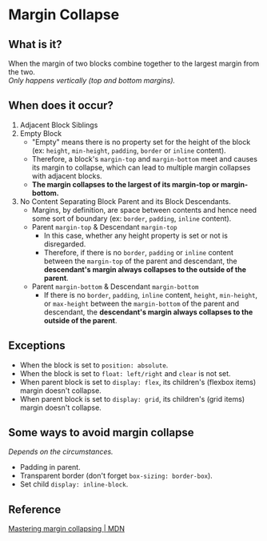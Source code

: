 # Margin Collapse

## What is it?
When the margin of two blocks combine together to the largest margin from the two.  
*Only happens vertically (top and bottom margins).*

## When does it occur?
1. Adjacent Block Siblings
2. Empty Block
    - "Empty" means there is no property set for the height of the block (ex: `height`, `min-height`, `padding`, `border` or `inline` content).
    - Therefore, a block's `margin-top` and `margin-bottom` meet and causes its margin to collapse, which can lead to multiple margin collapses with adjacent blocks.
    - **The margin collapses to the largest of its margin-top or margin-bottom.**
3. No Content Separating Block Parent and its Block Descendants.
    - Margins, by definition, are space between contents and hence need some sort of boundary (ex: `border`, `padding`, `inline` content).
    - Parent `margin-top` & Descendant `margin-top`
      - In this case, whether any height property is set or not is disregarded.
      - Therefore, if there is no `border`, `padding` or `inline` content between the `margin-top` of the parent and descendant, the **descendant's margin always collapses to the outside of the parent**. 
    - Parent `margin-bottom` & Descendant `margin-bottom`
      - If there is no `border`, `padding`, `inline` content, `height`, `min-height`, or `max-height` between the `margin-bottom` of the parent and descendant, the **descendant's margin always collapses to the outside of the parent**. 

## Exceptions
- When the block is set to `position: absolute`.
- When the block is set to `float: left/right` and `clear` is not set.
- When parent block is set to `display: flex`, its children's (flexbox items) margin doesn't collapse.
- When parent block is set to `display: grid`, its children's (grid items) margin doesn't collapse.

## Some ways to avoid margin collapse
*Depends on the circumstances.*
- Padding in parent.
- Transparent border (don't forget `box-sizing: border-box`).
- Set child `display: inline-block`.

## Reference
[Mastering margin collapsing | MDN](https://developer.mozilla.org/en-US/docs/Web/CSS/CSS_Box_Model/Mastering_margin_collapsing)
